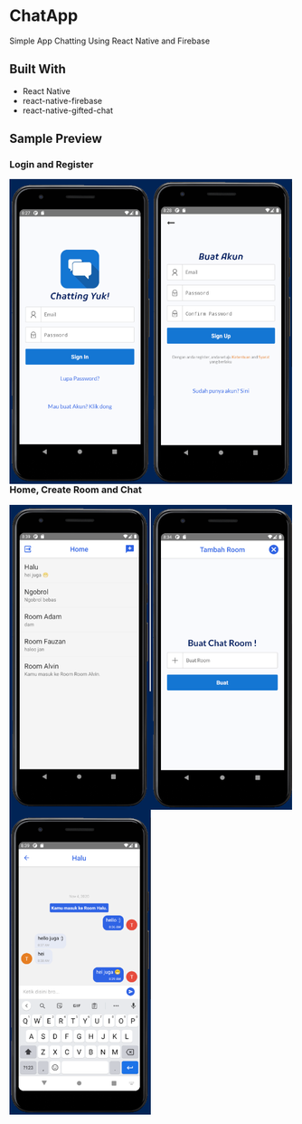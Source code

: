 # ChatApp
Simple App Chatting Using React Native and Firebase

## Built With

* React Native
* react-native-firebase
* react-native-gifted-chat

## Sample Preview
### Login and Register

<img align="left" src="https://raw.githubusercontent.com/hafiztsalavin/ChatApp/master/assets/login.png" width="250" height="539">
<img align="left" src="https://raw.githubusercontent.com/hafiztsalavin/ChatApp/master/assets/register.png" width="250" height="539">
<br>

### Home, Create Room and Chat

<img align="left" src="https://raw.githubusercontent.com/hafiztsalavin/ChatApp/master/assets/home.png" width="250" height="539">
<img align="left" src="https://raw.githubusercontent.com/hafiztsalavin/ChatApp/master/assets/buat%20room.png" width="250" height="539">
<img align="left" src="https://raw.githubusercontent.com/hafiztsalavin/ChatApp/master/assets/chat.png" width="250" height="539">
